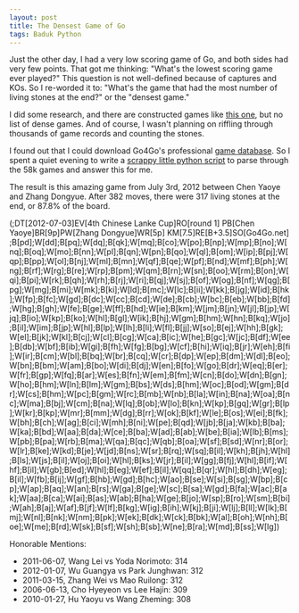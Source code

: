 ```yaml
---
layout: post
title: The Densest Game of Go
tags: Baduk Python
---
```


Just the other day, I had a very low scoring game of Go, and both sides had very few points. That got me thinking: "What's the lowest scoring game ever played?" This question is not well-defined because of captures and KOs. So I re-worded it to: "What's the game that had the most number of living stones at the end?" or the "densest game."

I did some research, and there are constructed games like [this one](http://senseis.xmp.net/?WholeBoardSeki), but no list of dense games. And of course, I wasn't planning on riffling through thousands of game records and counting the stones.

I found out that I could download Go4Go's professional [game database](http://www.go4go.net/go/games/delivery). So I spent a quiet evening to write a [scrappy little python script](https://gist.github.com/justecorruptio/cd5d135a77f70e8315d242b5f0c41d40) to parse through the 58k games and answer this for me.

The result is this amazing game from July 3rd, 2012 between Chen Yaoye and Zhang Dongyue. After 382 moves, there were 317 living stones at the end, or 87.8% of the board.

<sgf>
(;DT[2012-07-03]EV[4th Chinese Lanke Cup]RO[round 1]
PB[Chen Yaoye]BR[9p]PW[Zhang Dongyue]WR[5p]
KM[7.5]RE[B+3.5]SO[Go4Go.net]
;B[pd];W[dd];B[pq];W[dq];B[qk];W[mq];B[co];W[po];B[np];W[mp];B[no];W[nq];B[oq];W[mo];B[nn];W[pl];B[qn];W[pn];B[qo];W[ql];B[om];W[ip];B[pj];W[qp];B[pp];W[ol];B[nj];W[ml];B[mn];W[qf];B[qe];W[pf];B[nd];W[mf];B[ph];W[ng];B[rf];W[rg];B[re];W[rp];B[pm];W[qm];B[rn];W[sn];B[oo];W[rm];B[on];W[qi];B[pi];W[rk];B[qh];W[rh];B[rj];W[ri];B[qj];W[sj];B[of];W[og];B[nf];W[qg];B[pg];W[mg];B[mi];W[mk];B[ki];W[ld];B[mc];W[lc];B[ii];W[kk];B[jg];W[id];B[hk];W[fp];B[fc];W[gd];B[dc];W[cc];B[cd];W[de];B[cb];W[bc];B[eb];W[bb];B[fd];W[hg];B[gh];W[fe];B[ge];W[ff];B[hd];W[ie];B[km];W[jm];B[jn];W[jl];B[jp];W[jq];B[io];W[kp];B[ko];W[hl];B[gl];W[ik];B[hj];W[gm];B[hm];W[hn];B[kq];W[jo];B[il];W[im];B[jp];W[hl];B[lp];W[lh];B[li];W[fl];B[jj];W[so];B[ej];W[hh];B[gk];W[el];B[jk];W[kl];B[cj];W[cl];B[cg];W[ca];B[ic];W[he];B[gc];W[jc];B[df];W[ee];B[db];W[bf];B[ib];W[gi];B[fh];W[fg];B[bg];W[cf];B[hi];W[iq];B[jr];W[eh];B[fi];W[ir];B[cm];W[bl];B[bq];W[br];B[cq];W[cr];B[dp];W[ep];B[dm];W[dl];B[eo];W[bn];B[bm];W[am];B[bo];W[di];B[dj];W[en];B[fo];W[go];B[dr];W[eq];B[er];W[fr];B[gp];W[fq];B[ar];W[es];B[fn];W[em];B[fm];W[cn];B[do];W[dn];B[gn];W[ho];B[hm];W[ln];B[lm];W[gm];B[bs];W[ds];B[hm];W[oc];B[od];W[gm];B[dr];W[cs];B[hm];W[pc];B[gm];W[rc];B[mb];W[nb];B[la];W[in];B[na];W[oa];B[nc];W[ma];B[bj];W[cm];B[na];W[lq];B[ob];W[lo];B[kn];W[kp];B[gq];W[gr];B[lp];W[kr];B[kp];W[mr];B[mm];W[dg];B[rr];W[ok];B[kf];W[le];B[os];W[ei];B[fk];W[bh];B[ch];W[ag];B[ci];W[mh];B[ni];W[pe];B[qd];W[jb];B[ja];W[kb];B[ba];W[ka];B[bd];W[aa];B[da];W[ce];B[ba];W[ad];B[ab];W[be];B[ia];W[lb];B[ms];W[pb];B[pa];W[rb];B[ma];W[qa];B[qc];W[qb];B[oa];W[sf];B[sd];W[nr];B[or];W[lr];B[ke];W[kd];B[je];W[jd];B[ns];W[sr];B[rq];W[sq];B[il];W[kh];B[jh];W[hl];B[ls];W[js];B[il];W[oj];B[oi];W[hl];B[ks];W[jr];B[il];W[gg];B[fj];W[hl];B[if];W[hf];B[il];W[gb];B[ed];W[hl];B[eg];W[ef];B[il];W[qq];B[qr];W[hl];B[dh];W[eg];B[il];W[fb];B[ij];W[gf];B[hb];W[gd];B[hc];W[ao];B[se];W[si];B[sg];W[bp];B[cp];W[ap];B[aq];W[an];B[rs];W[ga];B[ge];W[sc];B[sa];W[gd];B[fa];W[ac];B[ak];W[aa];B[ca];W[ai];B[as];W[ab];B[ha];W[ge];B[jo];W[sp];B[ro];W[sm];B[bi];W[ah];B[aj];W[af];B[jf];W[lf];B[kg];W[ig];B[ih];W[kj];B[ji];W[lj];B[ll];W[lk];B[mj];W[nl];B[nk];W[nm];B[pk];W[ek];B[dk];W[ck];B[bk];W[al];B[oh];W[nh];B[oe];W[me];B[rd];W[sk];B[sf];W[sh];B[sb];W[ne];B[ra];W[md];B[ss];W[lg])
</sgf>

Honorable Mentions:

* 2011-06-07, Wang Lei vs Yoda Norimoto: 314
* 2012-01-07, Wu Guangya vs Park Junghwan: 312 
* 2011-03-15, Zhang Wei vs Mao Ruilong: 312
* 2006-06-13, Cho Hyeyeon vs Lee Hajin: 309
* 2010-01-27, Hu Yaoyu vs Wang Zheming: 308






